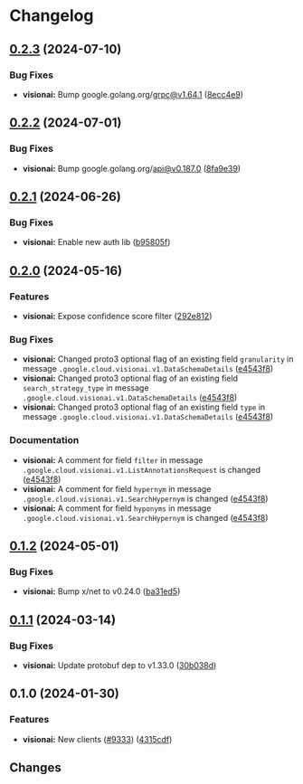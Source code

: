 # Changelog

## [0.2.3](https://github.com/googleapis/google-cloud-go/compare/visionai/v0.2.2...visionai/v0.2.3) (2024-07-10)


### Bug Fixes

* **visionai:** Bump google.golang.org/grpc@v1.64.1 ([8ecc4e9](https://github.com/googleapis/google-cloud-go/commit/8ecc4e9622e5bbe9b90384d5848ab816027226c5))

## [0.2.2](https://github.com/googleapis/google-cloud-go/compare/visionai/v0.2.1...visionai/v0.2.2) (2024-07-01)


### Bug Fixes

* **visionai:** Bump google.golang.org/api@v0.187.0 ([8fa9e39](https://github.com/googleapis/google-cloud-go/commit/8fa9e398e512fd8533fd49060371e61b5725a85b))

## [0.2.1](https://github.com/googleapis/google-cloud-go/compare/visionai/v0.2.0...visionai/v0.2.1) (2024-06-26)


### Bug Fixes

* **visionai:** Enable new auth lib ([b95805f](https://github.com/googleapis/google-cloud-go/commit/b95805f4c87d3e8d10ea23bd7a2d68d7a4157568))

## [0.2.0](https://github.com/googleapis/google-cloud-go/compare/visionai/v0.1.2...visionai/v0.2.0) (2024-05-16)


### Features

* **visionai:** Expose confidence score filter ([292e812](https://github.com/googleapis/google-cloud-go/commit/292e81231b957ae7ac243b47b8926564cee35920))


### Bug Fixes

* **visionai:** Changed proto3 optional flag of an existing field `granularity` in message `.google.cloud.visionai.v1.DataSchemaDetails` ([e4543f8](https://github.com/googleapis/google-cloud-go/commit/e4543f87bbad42eb37f501a4571128c3a426780b))
* **visionai:** Changed proto3 optional flag of an existing field `search_strategy_type` in message `.google.cloud.visionai.v1.DataSchemaDetails` ([e4543f8](https://github.com/googleapis/google-cloud-go/commit/e4543f87bbad42eb37f501a4571128c3a426780b))
* **visionai:** Changed proto3 optional flag of an existing field `type` in message `.google.cloud.visionai.v1.DataSchemaDetails` ([e4543f8](https://github.com/googleapis/google-cloud-go/commit/e4543f87bbad42eb37f501a4571128c3a426780b))


### Documentation

* **visionai:** A comment for field `filter` in message `.google.cloud.visionai.v1.ListAnnotationsRequest` is changed ([e4543f8](https://github.com/googleapis/google-cloud-go/commit/e4543f87bbad42eb37f501a4571128c3a426780b))
* **visionai:** A comment for field `hypernym` in message `.google.cloud.visionai.v1.SearchHypernym` is changed ([e4543f8](https://github.com/googleapis/google-cloud-go/commit/e4543f87bbad42eb37f501a4571128c3a426780b))
* **visionai:** A comment for field `hyponyms` in message `.google.cloud.visionai.v1.SearchHypernym` is changed ([e4543f8](https://github.com/googleapis/google-cloud-go/commit/e4543f87bbad42eb37f501a4571128c3a426780b))

## [0.1.2](https://github.com/googleapis/google-cloud-go/compare/visionai/v0.1.1...visionai/v0.1.2) (2024-05-01)


### Bug Fixes

* **visionai:** Bump x/net to v0.24.0 ([ba31ed5](https://github.com/googleapis/google-cloud-go/commit/ba31ed5fda2c9664f2e1cf972469295e63deb5b4))

## [0.1.1](https://github.com/googleapis/google-cloud-go/compare/visionai/v0.1.0...visionai/v0.1.1) (2024-03-14)


### Bug Fixes

* **visionai:** Update protobuf dep to v1.33.0 ([30b038d](https://github.com/googleapis/google-cloud-go/commit/30b038d8cac0b8cd5dd4761c87f3f298760dd33a))

## 0.1.0 (2024-01-30)


### Features

* **visionai:** New clients ([#9333](https://github.com/googleapis/google-cloud-go/issues/9333)) ([4315cdf](https://github.com/googleapis/google-cloud-go/commit/4315cdf6bfdcd9ed6e9137254451eabbc5cb420b))

## Changes
